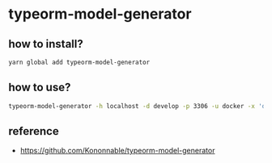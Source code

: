 # typeorm-model-generator

## how to install?

```bash
yarn global add typeorm-model-generator
```

## how to use?

```bash
typeorm-model-generator -h localhost -d develop -p 3306 -u docker -x 'docker' -e mysql -o .
```

## reference

- https://github.com/Kononnable/typeorm-model-generator
